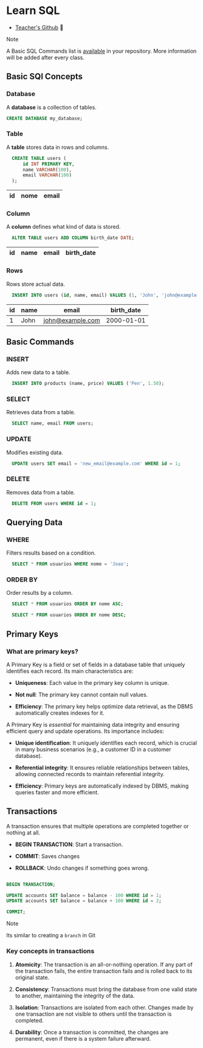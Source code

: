 # Learn SQL

- [Teacher's Github](https://github.com/RonierisonMaciel) 

> [!NOTE]
> A Basic SQL Commands list is [available](./termos.md) in your repository.
> More information will be added after every class.

## Basic SQl Concepts

### Database

A **database** is a collection of tables.

```sql
CREATE DATABASE my_database;
```

### Table

A **table** stores data in rows and columns.

```sql
  CREATE TABLE users (
      id INT PRIMARY KEY,
      name VARCHAR(100),
      email VARCHAR(100)
  );
```

| id  | nome | email |
| --- | ---- | ----- |

### Column

A **column** defines what kind of data is stored.

```sql
  ALTER TABLE users ADD COLUMN birth_date DATE;
```

| id  | name | email | birth_date |
| --- | ---- | ----- | ---------- |

### Rows

Rows store actual data.

```sql
  INSERT INTO users (id, name, email) VALUES (1, 'John', 'john@example.com');
```

| id  | name | email              | birth_date |
| --- | ---- | ------------------ | ---------- |
| 1   | John | <john@example.com> | 2000-01-01 |

## Basic Commands

### INSERT

Adds new data to a table.

```sql
  INSERT INTO products (name, price) VALUES ('Pen', 1.50);
```

### SELECT

Retrieves data from a table.

```sql
  SELECT name, email FROM users;
```

### UPDATE

Modifies existing data.

```sql
  UPDATE users SET email = 'new_email@example.com' WHERE id = 1;
```

### DELETE

Removes data from a table.

```sql
  DELETE FROM users WHERE id = 1;
```

## Querying Data

### WHERE

Filters results based on a condition.

```sql
  SELECT * FROM usuarios WHERE nome = 'Joao';
```

### ORDER BY

Order results by a column.

```sql
  SELECT * FROM usuarios ORDER BY nome ASC;
```

```sql
  SELECT * FROM usuarios ORDER BY nome DESC;
```

## Primary Keys

### What are primary keys?

A Primary Key is a field or set of fields in a database table that
uniquely identifies each record. Its main characteristics are:

- **Uniqueness**: Each value in the primary key column is unique.

- **Not null**: The primary key cannot contain null values.

- **Efficiency**: The primary key helps optimize data retrieval,
  as the DBMS automatically creates indexes for it.

A Primary Key is _essential_ for maintaining data integrity and ensuring
efficient query and update operations. Its importance includes:

- **Unique identification**: It uniquely identifies each record, which is crucial
  in many business scenarios (e.g., a customer ID in a customer database).

- **Referential integrity**: It ensures reliable relationships between tables,
  allowing connected records to maintain referential integrity.

- **Efficiency**: Primary keys are automatically indexed by DBMS,
  making queries faster and more efficient.

## Transactions

A transaction ensures that multiple operations
are completed together or nothing at all.

- **BEGIN TRANSACTION**: Start a transaction.

- **COMMIT**: Saves changes

- **ROLLBACK**: Undo changes if something goes wrong.

```SQL

BEGIN TRANSACTION;

UPDATE accounts SET balance = balance - 100 WHERE id = 1;
UPDATE accounts SET balance = balance + 100 WHERE id = 2;

COMMIT;

```

> [!NOTE]
> Its similar to creating a `branch` in Git

### Key concepts in transactions

1. **Atomicity**: The transaction is an all-or-nothing operation.
   If any part of the transaction fails, the entire transaction fails
   and is rolled back to its original state.

2. **Consistency**: Transactions must bring the database from one valid state
   to another, maintaining the integrity of the data.

3. **Isolation**: Transactions are isolated from each other. Changes made by
   one transaction are not visible to others until the transaction is completed.

4. **Durability**: Once a transaction is committed, the changes are permanent,
   even if there is a system failure afterward.
